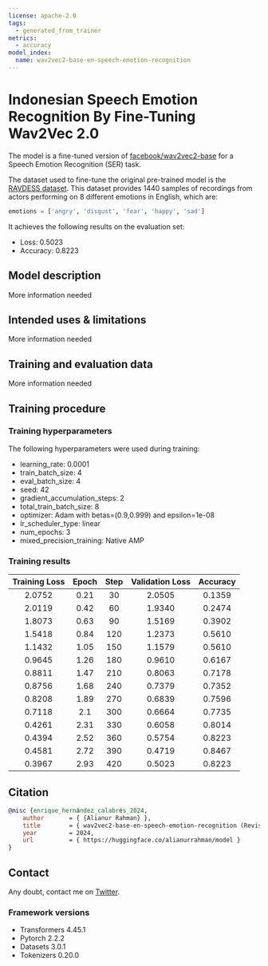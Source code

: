 ```yaml
---
license: apache-2.0
tags:
  - generated_from_trainer
metrics:
  - accuracy
model_index:
  name: wav2vec2-base-en-speech-emotion-recognition
---
```


# Indonesian Speech Emotion Recognition By Fine-Tuning Wav2Vec 2.0

The model is a fine-tuned version
of [facebook/wav2vec2-base](https://huggingface.co/facebook/wav2vec2-base)
for a Speech Emotion Recognition (SER) task.

The dataset used to fine-tune the original pre-trained model is
the [RAVDESS dataset](https://zenodo.org/record/1188976#.YO6yI-gzaUk). This dataset provides 1440 samples of recordings
from actors performing on 8 different emotions in English, which are:

```python
emotions = ['angry', 'disgust', 'fear', 'happy', 'sad']
```

It achieves the following results on the evaluation set:

- Loss: 0.5023
- Accuracy: 0.8223

## Model description

More information needed

## Intended uses & limitations

More information needed

## Training and evaluation data

More information needed

## Training procedure

### Training hyperparameters

The following hyperparameters were used during training:

- learning_rate: 0.0001
- train_batch_size: 4
- eval_batch_size: 4
- seed: 42
- gradient_accumulation_steps: 2
- total_train_batch_size: 8
- optimizer: Adam with betas=(0.9,0.999) and epsilon=1e-08
- lr_scheduler_type: linear
- num_epochs: 3
- mixed_precision_training: Native AMP

### Training results

| Training Loss | Epoch | Step | Validation Loss | Accuracy |
|:-------------:|:-----:|:----:|:---------------:|:--------:|
|    2.0752     | 0.21  |  30  |     2.0505      |  0.1359  |
|    2.0119     | 0.42  |  60  |     1.9340      |  0.2474  |
|    1.8073     | 0.63  |  90  |     1.5169      |  0.3902  |
|    1.5418     | 0.84  | 120  |     1.2373      |  0.5610  |
|    1.1432     | 1.05  | 150  |     1.1579      |  0.5610  |
|    0.9645     | 1.26  | 180  |     0.9610      |  0.6167  |
|    0.8811     | 1.47  | 210  |     0.8063      |  0.7178  |
|    0.8756     | 1.68  | 240  |     0.7379      |  0.7352  |
|    0.8208     | 1.89  | 270  |     0.6839      |  0.7596  |
|    0.7118     |  2.1  | 300  |     0.6664      |  0.7735  |
|    0.4261     | 2.31  | 330  |     0.6058      |  0.8014  |
|    0.4394     | 2.52  | 360  |     0.5754      |  0.8223  |
|    0.4581     | 2.72  | 390  |     0.4719      |  0.8467  |
|    0.3967     | 2.93  | 420  |     0.5023      |  0.8223  |

## Citation

```bibtex
@misc {enrique_hernández_calabrés_2024,
	author       = { {Alianur Rahman} },
	title        = { wav2vec2-base-en-speech-emotion-recognition (Revision 17cf17c) },
	year         = 2024,
	url          = { https://huggingface.co/alianurrahman/model }
}
```

## Contact

Any doubt, contact me on [Twitter](https://x.com/alianur_rahman).

### Framework versions

- Transformers 4.45.1
- Pytorch 2.2.2
- Datasets 3.0.1
- Tokenizers 0.20.0